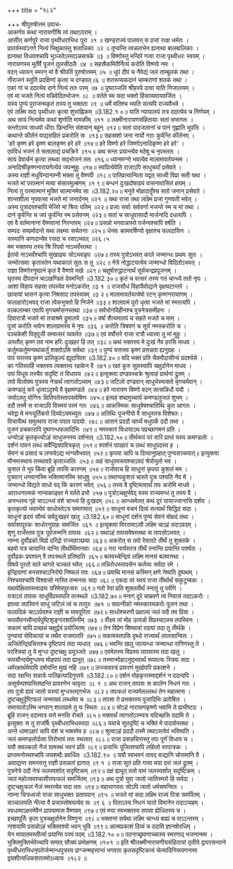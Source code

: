 +++
title = "१८२"

+++
श्रीपुरुषोत्तम उवाच-  
आकर्णय कथां नारायणीश्रि त्वं तथाऽपराम् ।  
आसीत् कर्णपुरे राजा पृथ्वीधराभिधः पुरा ॥१ ॥
खण्डराज्यं पालयन् स प्रजां ररक्ष धर्मतः ।  
प्रातर्यस्यांऽगणे नित्यं भिक्षुकास्तु शताधिकाः ॥२ ॥
तृप्यन्ति त्वन्नलाभेन ह्यनाथा बालबालिकाः ।  
ह्यनाथा विधवाश्चापि भुञ्जतेऽस्याऽन्नसत्रके ॥३ ॥
विष्णोस्तु मन्दिरे गत्वा राजा पृथ्वीधरः स्वयम् ।  
नारायणस्य मूर्तेर्वै पूजनं तुलसीदलैः ॥४ ॥
सहस्रैकमितैर्नित्यं करोति विष्णवे नमः ।  
वदन् ध्यायन् स्मरन् मां वै श्रीपतिं पुरुषोत्तमम् ॥५ ॥
धूपं दीपं च नैवेद्यं जलं ताम्बूलकं तथा ।  
नीराजनं स्तुतिं प्रदक्षिणां कृत्वा च दण्डवत्॥६ ॥
शतरूप्यकदानं चाम्बराणां शतकं तथा ।  
एकां गां च ददात्येव दाने नित्यं ततः परम् ॥७ ॥
पुष्पाञ्जलिं श्रीहरये दत्वा याति निजालयम् ।  
एवं मां भजते नित्यं मन्निवेदितभोजनः ॥८ ॥
वर्तते स्म सदा भक्तो हिंसाव्यवायवर्जितः ।  
यस्य पुण्यं पुराजन्मकृतं तस्य तु भक्तता ॥९ ॥
धर्मे मतिश्च भवति सत्यपि राज्यवैभवे ।  
एवं लक्ष्मि सदा पृथ्वीधरः कृत्वा शुभाह्निकम् ॥3.182.१ ०॥
याति न्यायालयं तत्र ददात्येव च निर्णयम् ।  
अथ सायं नित्यमेव कथां शृणोति मामकीम् ॥११ ॥
लक्ष्मीनारायणसंहितायाः सतां सभागतः ।  
सन्तोऽस्य साधवो धीराः छिन्दन्ति संशयान् बहून् ॥१२॥
सतां पादजलानां च पानं गृह्णाति भूपतिः ।  
कथान्ते कीर्तनं वाद्यसहितं प्रकरोति सः ॥१३॥
सहस्रशो जना नार्यो नराः कुर्वन्ति कीर्तनम् ।  
'हरे कृष्ण हरे कृष्ण बालकृष्ण हरे हरे ॥१४॥
हरे विष्णो हरे जिष्णोऽनादिकृष्ण हरे हरे' ।  
एवंविधं भजनं ते सतालाद्यं प्रचक्रिरे ॥१५॥
अथ सन्तः प्रयान्त्येव मठेषु च नृपस्ततः ।  
सायं देवार्चनं कृत्वा लब्ध्वा सद्भोजनं ततः ॥१६॥
ध्यानमग्नो भवत्येव मालामावर्तयन्मम ।  
अनादिश्रीकृष्णनारायणेत्येवं जपन्मुहुः ॥१७॥
स्वपित्येवेति राजाऽपि साधुचर्यां प्रसेवते ।  
अस्य राज्ञी मधुविन्दानाम्नी भक्ता तु वैष्णवी ॥१८॥
पातिव्रत्यान्विता यद्वत् साध्वी विप्रा सती यथा ।  
भजते मां परात्मानं मत्वा संसारमुल्बणम् ॥१ ९॥
बन्धनं दुःखदोषाढ्यं वासनावासितं क्षयम् ।  
नित्यं तु परमात्मानं मुक्तिं चात्मानमेव सा ॥3.182.२०॥
मनुते मोक्षदातॄँश्च सतो जनान् प्रसेवते ।  
शान्तशीला नृपवत्सा भजते मां जनार्दनम् ॥२१ ॥
यथा राजा तथा लक्ष्मि प्रजा गुणवती भवेत् ।  
अस्य पुत्रादयश्चापि भेजिरे मां श्रियः पतिम् ॥२२॥
प्रजाः सर्वाः सर्ववर्णा भजन्ते स्म च मां तथा ।  
दानं कुर्वन्ति च जपं कुर्वन्ति स्म प्रसेवनम् ॥२३॥
सतां च साधुवासादौ मार्जनादि दधत्यपि ।  
एवं वै वर्तमानानां वैष्णवानां निरन्तरम् ॥२४॥
प्रसन्नो भगवान्नास्ते पर्जन्यश्चापि वर्षति ।  
सम्पदः सम्प्रमोदन्ते यथा लक्ष्म्यः सचेतनाः ॥२५॥
धेनवः कामवर्षिण्यो वृक्षाश्च फलदायिनः ।  
सस्यानि कणदान्येव रसदा च रसाऽभवत् ॥२६।५  
मम भक्तस्य तस्य श्रि रिपवो नाऽभवँस्तथा ।  
ईतयो नाऽभवँश्चापि सुखाढ्यः सोऽभवन्नृपः ॥२७॥
तस्य पुत्रोऽभवत् काले जन्मान्धः प्रथमः सुतः ।  
जन्मोत्सवाः कृतास्तेन यथाकालं सुतः स तु ॥२८॥
नेत्रे नोद्धाटयत्येव जन्मान्धो विदितोऽभवत् ।  
राज्ञा विष्णोरनुष्ठानं कृतं वै वैष्णवे मखे ॥२९॥
चक्षुषोरुद्धाटनार्थं सूर्यचन्द्रप्रपूजनम् ।  
घृतस्य दीपदानं चाऽखण्डितं देवमन्दिरे ॥3.182.३०॥
कृतं च वत्सरं तस्य गतं चान्ध्ये ततो नृपः ।  
आशां विहाय सहसा तपस्येव मनोऽकरोत् ॥३ १ ॥
राजसौधं विहायैवोद्याने वृक्षघटान्तरे ।  
छायायां चासनं कृत्वा निषसाद तपस्ययम् ॥३ २॥
मालामावर्तयत्येषो रटन् कृष्णनरायाणम् ।  
फलाहारोऽभवद् राजा त्वेकभुक्तो हि निर्जने ॥३३॥
शालग्रामं पुरो धृत्वा भजते मां स्मरत्यपि ।  
वल्कलाम्बर एवापि मृगचर्मासनस्तथा ॥३४॥
सर्वभोगविहीनश्च पुत्रनेत्रसमीहनः ।  
दिवारात्रौ भजते मां तत्राश्रमे द्रुमालये ॥३५॥
वर्षा शैत्यमातपं च सहते भजते च माम् ।  
पूजां करोति भावेन शालग्रामस्य मे नृपः ॥३६ ॥
करोति त्रिषवणं च सूर्यं नमस्करोति च ।  
पञ्चकेशी पितृपूजी सम्वत्सरं व्यवर्तत ॥३७॥
एवं वर्षोत्तरे राजा रात्रौ ध्यात्वा तु मां मुहुः ।  
अस्तौत् कृष्ण तव नाम हरिः दुःखहरं हि तत् ॥३८॥
कथं भक्तस्य मे दुःखं नैव हरसि माधव ।  
कर्तुमकर्तुमन्यथाकर्तुं शक्तोऽसि सर्वथा ॥३९॥
पुण्यं यत्तत्तव कृष्ण प्रसन्नता ह्यनुग्रहः ।  
पापं यत्तत्तव कृष्ण प्रातिकूल्यं ह्युदासिता ॥3.182.४०॥
यदि भक्तं प्रति चैवमौदासीन्यं प्रदर्श्यसे ।  
का गतिस्तर्हि भक्तस्य त्यक्तस्य रक्षकेन वै ॥४१॥
रक्षां कुरु सुतस्यापि चक्षुर्दानेन माधव ।  
पापं विधूय तस्यैव सदृष्टिं तं विधापय ॥४२॥
इत्युक्त्वा दण्डवच्चक्रे श्रुत्वाहं प्रार्थनां द्रुतम् ।  
तपो विलोक्य पुत्रस्य नेत्रार्थं त्वागतोऽभवम् ॥४३॥
जटिलो दण्डवान् साधुर्भस्माक्तो मृगचर्मवान् ।  
कमण्डलुं करे धृत्वाऽदृश्ये वै वृक्षमण्डले ॥४४॥
हरे नारायण विष्णो वदन् सत्सन्निधौ ययौ ।  
जयोऽस्तु योगिनः क्षितिपतेस्तापसवेषिणः ॥४५॥
इत्यहं शब्दमुच्चार्य कमण्डलुजलं शुभम् ।  
ददौ तस्मै स राजाऽपि विस्मयं परमं गतः ॥४६॥
आकस्मिकः साधुवेषश्चातिथिः कुत आगतः ।  
भवेद्वा मे मनःपूर्तिकरो दिव्योऽयमच्युतः ॥४७॥
अतिथिः पूजनीयो वै साधुस्तत्र विशेषतः।  
विचार्येत्थं समुत्थाय राजा पपात पादयोः ॥४८॥
आसनं प्रददौ चार्घ्यं मधुपर्कं ददौ तथा ।  
पूजनं प्रचकारापि पुष्पगन्धफलादिभिः ॥४९॥
नमस्कारं विधायाऽथ पप्रच्छागमनं प्रति ।  
धन्योऽहं कृतकृत्योऽहं साधुजनस्य दर्शनात् ॥3.182.५०॥
तीर्थरूपं परं वारि प्राप्तं यस्य कमण्डलोः ।  
दर्शनं पावनं लब्धं सर्वेन्द्रियपवित्रकृत् ॥५१॥
स्पर्शनं पापहारं च लब्धं साधुपदस्य ह ।  
सेवनं च प्रसादं च लप्स्येऽद्य भाग्यवैभवात् ॥५२॥
कृपया चापि च दिव्यानुग्रहात् पुण्यसञ्चयात्॥
इत्युक्त्वा मौनमास्थाय तस्थावग्रे कृताञ्जलिः ॥५३॥
अहं साधुस्वरूपश्चाऽवदं श्रेयोयुतो भव ।  
कुशलं ते भूप किंवा ब्रूहि तपसि कारणम् ॥५४॥
राजोवाच हि साधूनां कृपया कुशलं मम ।  
पुत्रवान् धनवानस्मि भक्तिमानस्मि साधुषु ॥५५॥
तथाप्यकुशलं चास्ते पुत्रः पश्यति नैव मे ।  
जन्मान्धो विद्यते साधो वद् किं कारणं भवेत् ॥५६॥
तस्य वै दृष्टिमत्वार्थं तपः करोमि माधवे ।  
आराधनात्मकं नान्यकाङ्क्षा मे वर्तते प्रभो ॥५७॥
पुत्रोऽचक्षुर्भवेद् यस्य राज्यमन्धं तु तस्य वै ।  
अनन्धस्य गृहे चाऽऽन्ध्यं वंशे चान्ध्यं हि दुःखदम् ॥५८॥
आन्ध्यमेतत् कथं दूरं यायाज्जानासि दर्शय ।  
कृतकृत्यो भवाम्येवं साधोस्तेऽत्र समागमात् ॥५९॥
साधूनां वचनं दिव्यं सत्यार्थं सिद्धिदं सदा ।  
साधूनां हृदयं सौम्यं सर्वदुःखहरं खलु ॥3.182.६०॥
साधूनां दर्शनं पुण्यं सेवनं मोक्षदं तथा ।  
सर्वाशापूरकः साधोरनुग्राहः समर्जितः ॥६१ ॥
इत्युक्त्वा विररामाऽसौ लक्ष्मि चाऽहं तदाऽवदम् ।  
शृणु राजँस्तव पुत्रः पूर्वजन्मनि तापसः ॥६२॥
यथाऽहं तापसवेषस्तथा स तापसोऽभवत् ।  
नाम्ना दुर्वोढको विप्रो दरिद्रो राज्यवा़ञ्छया ॥६३॥
अकरोत् स तपो रेवातटे तीर्थे तु शुक्लके ।  
बहवो यत्र चायान्ति यान्ति तीर्थार्थिमानवाः ॥६४॥
नरा नार्यस्तत्र तीर्थे स्नान्ति प्रयान्ति पार्श्वतः ।  
दुर्वोढकः प्रपश्यन् वै तपःस्थले प्रतिष्ठति ॥६५॥
बलवच्चेन्द्रियं लक्ष्मि मानसं बलवत्तथा ।  
विषये पुरतो याते चागते चञ्चलं भवेत् ॥६६॥
तन्निरोधस्तापसेन कर्तव्यः सर्वदा रमे ।  
इन्द्रियाणां मनसश्चाऽनिरोघे निष्फलं तपः ॥६७॥
प्रमाथि मानसं कस्मिन् क्षणे नेष्यति दुष्पथम् ।  
निश्चयश्चापि विश्वासो नास्ति तन्मनसः सदा ॥६८॥
एकदा त्वं स्वयं राजा तीर्थार्थं सकुटुम्बकः ।  
यथापेक्षितवस्त्वाढ्यः परिमेयपुरःसरः ॥६९॥
गतो रेवां प्रति शुक्लतीर्थं स्नातुं तु पर्वणि ।  
यत्राऽयं तापसः साधुर्विप्रस्तपति तत्स्थले ॥3.182.७०॥
मनाग् दूरे चाम्रवणे त्वं निवासं तदाऽकरोः ।  
ज्ञात्वा तपस्विनं साधुं जटिलं त्वं च तत्पुरः ॥७१ ॥
सपत्नीको नमस्कारमकरोः पूजनं तथा ।  
फलादिकं चाऽऽर्पयश्च राज्ञी च भावपूरिता ॥७२॥
साधोश्चरणौ प्रक्षाल्य जलं पपौ तव प्रिया ।  
रूपयौवनसौन्दर्यपुष्टिशृङ्गारशालिनीम् ॥७३ ॥
वीक्ष्य तां मोह उत्पन्नो विप्रस्याऽस्य तपस्विनः ।  
सकामं चापि प्रच्छन्नं चक्षुर्द्वयं प्रयोजितम् ॥७४॥
तेन विप्रेण शिष्यायां राज्ञ्यां तदा तु तीर्थके ।  
पुण्यायां सेविकायां च तथैव राजमातरि ॥७५॥
सकामस्तपसि दृब्धो राज्यार्थं लालसान्वितः ।  
अजितेन्द्रियचित्तश्च दृष्टिपापं तदा व्यधात् ॥७६॥
भवन्ति खलु जात्यन्धा जन्मान्धा रागिणस्तु ते ।  
परस्त्रियां तु ये मुग्धा दुष्टचक्षुः प्रयुञ्जते ॥७७॥
एवमेतस्य विप्रस्य तापसस्य तदा खलु ।  
रूपसौन्दर्यमुग्धस्य मोहपापं तदा ह्यभूत् ॥७८॥
तस्मान्मोहाऽनुद्भवार्थं रूपवत्यः स्त्रियः सदा ।  
धर्मरक्षार्थमेवापि दर्शयन्ति मुखं नहि ॥७९॥
लज्जावस्त्रं प्रावरणं मुखोपरि प्रकाशने ।  
सदा रक्षन्ति सन्नार्यः पातिव्रत्यादिगुप्तये ॥3.182.८०॥
दर्शनं मोहकृत्तस्माद्दर्शनं न ददत्यपि ।  
असूर्यम्पश्यास्तिष्ठन्ति प्रावरणेन चावृताः ॥८ १ ॥
अथ राजन् तापसः स कालेन निधनं गतः ।  
तव पुत्रो ह्ययं जातो यस्यां मुग्धस्तद्गर्भजः ॥८२॥
तपःफलं राज्यमेतल्लब्धं तेन महात्मना ।  
दुष्टचक्षुर्दृष्टिफलं जन्माख्यं लब्धमेव च ॥८३॥
तपसा ते प्रभक्तस्य पूजादिभिः प्रतोषितः ।  
समायातोऽस्मि भगवान् शालग्रामे तु यः स्थितः ॥८४॥
सोऽहं नारायणकृष्णो भवामि ते ह्यभीष्टदः ।  
ब्रूहि राजन् ददाम्यत्र यत्ते मनसि रोचते ॥८५॥
भक्तार्थं त्वागतोऽस्म्यत्र यदिच्छसि ददामि ते ।  
इत्युक्तः स तु राजर्षिः पृथ्वीधराभिधस्तदा ॥८६॥
ययाचे सुतदृष्टिं च भक्तिं मे पादयोस्तथा ।  
अन्ते धामाऽक्षरं चापि वंशं च भक्तमेव ह ॥८७॥
श्रुत्वाऽहं प्रददौ तस्मै तथाऽस्त्वेवं भविष्यति ।  
जलं कमण्डलोर्दत्वा तिरोभावं ततः स्थलात् ॥८८॥
राजा प्रसन्नचित्तस्तु तपः पूर्णं विधाय च ।  
ययौ सवल्कलो नैजं ग्रामस्थं भवनं प्रति ॥८९॥
प्रजाभिः पूजितश्चापि लक्षितो वरपात्रकः ।  
प्राप्तमनोरथश्चापि जयशब्दैः प्रवर्धितः ॥3.182.९० ॥
ययौ स्वभवनं तावद् वाद्यानि चोत्तमानि वै ।  
अवाद्यन्त समन्तात्तु राज्ञी प्रसन्नतां ह्यगात् ॥९ १ ॥
राजा सुतं प्रति गत्वा मया दत्तं जलं द्रुतम् ।  
पुत्रनेत्रे ददौ नेत्रं जलस्पर्शात् सदृष्टिकम् ॥९२॥
दक्षं ह्यभूत् ततो वामं जलस्पर्शात् सदृष्टिकम् ।  
जातं महोत्सवश्चासीत्तपःफलं समर्जितम् ॥९३॥
अथ पुत्रो युवा जातो जातिस्मरो हि सर्वदा ।  
दुष्टचक्षुःफलं नैजं स्मरत्येव सदा ततः ॥९४॥
महाभागवतः सोऽपि जातो धर्मसमन्वितः ।  
नाम्ना चित्रध्वजो राजा साधुभक्तः प्रतापवान् ॥९५ ॥
भजते मां सदा लक्ष्मि राज्यं पित्रा समर्पितम् ।  
सञ्चालयति नीत्या वै प्रजास्तोषयत्येव सः ॥९ ६ ॥
पिताऽस्य निधनं यातो विमानेन तदाऽप्यहम् ।  
स्वधामाऽक्षरमेवैनं प्रापयामास वैष्णवम् ॥९७॥
एवं मया स्वभक्तस्य तपसा ह्येधितस्य च ।  
इच्छापूर्तिः कृता पुत्रचक्षुर्दानेन विष्णुना ॥९८॥
भक्तानां सर्वथा लक्ष्मि चान्ध्यं बाह्यं च वाऽऽन्तरम् ।  
नाशयामि प्रसन्नोऽहं भक्तिवश्यो भवन् भुवि ॥९९॥
आत्मप्रकाशं दिव्यं च ददामि ज्ञानशेवधिम् ।  
येन मायातमस्तीर्त्वा प्रयान्ति परमं पदम् ॥3.182.१० ०॥
पठनाच्छ्रवणाच्चास्य स्मरणाद् भजनान्मम ।  
भुक्तिमुक्तिर्भवेच्चापि सम्पत् सौख्यं प्रमोक्षणम् ॥१०१ ॥
इति श्रीलक्ष्मीनारायणीयसंहितायां तृतीये द्वापरसन्ताने पृथ्वीधराभिधनृपतेर्जन्मान्धपुत्रस्य प्राग्जन्मवृत्तान्तं भगवता कृतसदृष्टिकत्वं चेत्यादिनिरूपणनामा द्व्यशीत्यधिकशततमोऽध्यायः ॥१८२ ॥
    
    
    

